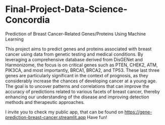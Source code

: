# Final-Project-Data-Science-Concordia
Prediction of Breast Cancer-Related Genes/Proteins Using Machine Learning

This project aims to predict genes and proteins associated with breast cancer using data from genetic testing and medical conditions. By leveraging a comprehensive database derived from DisGENet and Harmonizome, the focus is on critical genes such as PTEN, CHEK2, ATM, PIK3CA, and most importantly, BRCA1, BRCA2, and TP53. These last three genes are particularly significant in the context of prognosis, as they considerably increase the chances of developing cancer at a young age. The goal is to uncover patterns and correlations that can improve the accuracy of predictions related to various facets of breast cancer, thereby enhancing our understanding of the disease and improving detection methods and therapeutic approaches.


I invite you to check my public app, that can be found on https://gene-prediction-breast-cancer.streamlit.app
Have fun!

